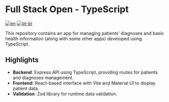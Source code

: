 # Full Stack Open - TypeScript

[![en](https://img.shields.io/badge/lang-en-red.svg)](https://github.com/douglasdotv/fullstackopen-ts/blob/main/README.md)
[![pt-br](https://img.shields.io/badge/lang-pt--br-green.svg)](https://github.com/douglasdotv/fullstackopen-ts/blob/main/README.pt-br.md)

This repository contains an app for managing patients’ diagnoses and basic health information (along with some other apps) developed using TypeScript.

## Highlights

- **Backend**: Express API using TypeScript, providing routes for patients and diagnoses management.
- **Frontend**: React-based interface with Vite and Material UI to display patient data.
- **Validation**: Zod library for runtime data validation.
